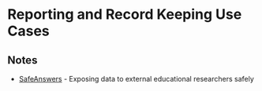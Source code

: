 # Reporting and Record Keeping Use Cases


## Notes
- [SafeAnswers](https://www.media.mit.edu/projects/openpds-saferanswers-protecting-the-privacy-of-metadata/overview/) - Exposing data to external educational researchers safely 
